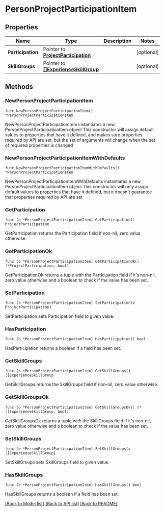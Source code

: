 # PersonProjectParticipationItem

## Properties

Name | Type | Description | Notes
------------ | ------------- | ------------- | -------------
**Participation** | Pointer to [**ProjectParticipation**](ProjectParticipation.md) |  | [optional] 
**SkillGroups** | Pointer to [**[]ExperienceSkillGroup**](ExperienceSkillGroup.md) |  | [optional] 

## Methods

### NewPersonProjectParticipationItem

`func NewPersonProjectParticipationItem() *PersonProjectParticipationItem`

NewPersonProjectParticipationItem instantiates a new PersonProjectParticipationItem object
This constructor will assign default values to properties that have it defined,
and makes sure properties required by API are set, but the set of arguments
will change when the set of required properties is changed

### NewPersonProjectParticipationItemWithDefaults

`func NewPersonProjectParticipationItemWithDefaults() *PersonProjectParticipationItem`

NewPersonProjectParticipationItemWithDefaults instantiates a new PersonProjectParticipationItem object
This constructor will only assign default values to properties that have it defined,
but it doesn't guarantee that properties required by API are set

### GetParticipation

`func (o *PersonProjectParticipationItem) GetParticipation() ProjectParticipation`

GetParticipation returns the Participation field if non-nil, zero value otherwise.

### GetParticipationOk

`func (o *PersonProjectParticipationItem) GetParticipationOk() (*ProjectParticipation, bool)`

GetParticipationOk returns a tuple with the Participation field if it's non-nil, zero value otherwise
and a boolean to check if the value has been set.

### SetParticipation

`func (o *PersonProjectParticipationItem) SetParticipation(v ProjectParticipation)`

SetParticipation sets Participation field to given value.

### HasParticipation

`func (o *PersonProjectParticipationItem) HasParticipation() bool`

HasParticipation returns a boolean if a field has been set.

### GetSkillGroups

`func (o *PersonProjectParticipationItem) GetSkillGroups() []ExperienceSkillGroup`

GetSkillGroups returns the SkillGroups field if non-nil, zero value otherwise.

### GetSkillGroupsOk

`func (o *PersonProjectParticipationItem) GetSkillGroupsOk() (*[]ExperienceSkillGroup, bool)`

GetSkillGroupsOk returns a tuple with the SkillGroups field if it's non-nil, zero value otherwise
and a boolean to check if the value has been set.

### SetSkillGroups

`func (o *PersonProjectParticipationItem) SetSkillGroups(v []ExperienceSkillGroup)`

SetSkillGroups sets SkillGroups field to given value.

### HasSkillGroups

`func (o *PersonProjectParticipationItem) HasSkillGroups() bool`

HasSkillGroups returns a boolean if a field has been set.


[[Back to Model list]](../README.md#documentation-for-models) [[Back to API list]](../README.md#documentation-for-api-endpoints) [[Back to README]](../README.md)


